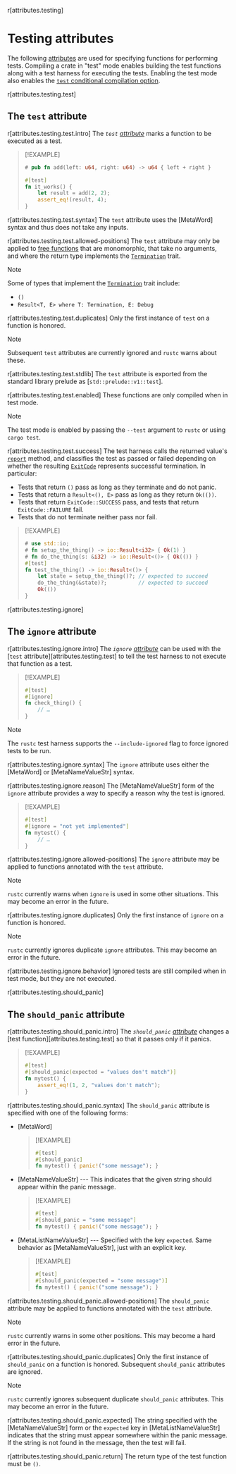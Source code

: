 r[attributes.testing]
# Testing attributes

The following [attributes] are used for specifying functions for performing
tests. Compiling a crate in "test" mode enables building the test functions
along with a test harness for executing the tests. Enabling the test mode also
enables the [`test` conditional compilation option].

r[attributes.testing.test]
## The `test` attribute

r[attributes.testing.test.intro]
The *`test` [attribute][attributes]* marks a function to be executed as a test.

> [!EXAMPLE]
> ```rust
> # pub fn add(left: u64, right: u64) -> u64 { left + right }
>
> #[test]
> fn it_works() {
>     let result = add(2, 2);
>     assert_eq!(result, 4);
> }
> ```

r[attributes.testing.test.syntax]
The `test` attribute uses the [MetaWord] syntax and thus does not take any inputs.

r[attributes.testing.test.allowed-positions]
The `test` attribute may only be applied to [free functions] that are monomorphic, that take no arguments, and where the return type implements the [`Termination`] trait.

> [!NOTE]
> Some of types that implement the [`Termination`] trait include:
> * `()`
> * `Result<T, E> where T: Termination, E: Debug`

r[attributes.testing.test.duplicates]
Only the first instance of `test` on a function is honored.

> [!NOTE]
> Subsequent `test` attributes are currently ignored and `rustc` warns about these.

<!-- TODO: This is a minor lie. Currently rustc warns that duplicates are ignored, but it then generates multiple test entries with the same name. I would vote for rejecting this in the future. -->

r[attributes.testing.test.stdlib]
The `test` attribute is exported from the standard library prelude as [`std::prelude::v1::test`].

r[attributes.testing.test.enabled]
These functions are only compiled when in test mode.

> [!NOTE]
> The test mode is enabled by passing the `--test` argument to `rustc` or using `cargo test`.

r[attributes.testing.test.success]
The test harness calls the returned value's [`report`] method, and classifies the test as passed or failed depending on whether the resulting [`ExitCode`] represents successful termination.
In particular:
* Tests that return `()` pass as long as they terminate and do not panic.
* Tests that return a `Result<(), E>` pass as long as they return `Ok(())`.
* Tests that return `ExitCode::SUCCESS` pass, and tests that return `ExitCode::FAILURE` fail.
* Tests that do not terminate neither pass nor fail.

> [!EXAMPLE]
> ```rust
> # use std::io;
> # fn setup_the_thing() -> io::Result<i32> { Ok(1) }
> # fn do_the_thing(s: &i32) -> io::Result<()> { Ok(()) }
> #[test]
> fn test_the_thing() -> io::Result<()> {
>     let state = setup_the_thing()?; // expected to succeed
>     do_the_thing(&state)?;          // expected to succeed
>     Ok(())
> }
> ```

r[attributes.testing.ignore]
## The `ignore` attribute

r[attributes.testing.ignore.intro]
The *`ignore` [attribute][attributes]* can be used with the [`test` attribute][attributes.testing.test] to tell the test harness to not execute that function as a test.

> [!EXAMPLE]
> ```rust
> #[test]
> #[ignore]
> fn check_thing() {
>     // …
> }
> ```

> [!NOTE]
> The `rustc` test harness supports the `--include-ignored` flag to force ignored tests to be run.

r[attributes.testing.ignore.syntax]
The `ignore` attribute uses either the [MetaWord] or [MetaNameValueStr] syntax.

r[attributes.testing.ignore.reason]
The [MetaNameValueStr] form of the `ignore` attribute provides a way to specify a reason why the test is ignored.

> [!EXAMPLE]
> ```rust
> #[test]
> #[ignore = "not yet implemented"]
> fn mytest() {
>     // …
> }
> ```

r[attributes.testing.ignore.allowed-positions]
The `ignore` attribute may be applied to functions annotated with the `test` attribute.

> [!NOTE]
> `rustc` currently warns when `ignore` is used in some other situations. This may become an error in the future.

r[attributes.testing.ignore.duplicates]
Only the first instance of `ignore` on a function is honored.

> [!NOTE]
> `rustc` currently ignores duplicate `ignore` attributes. This may become an error in the future.

r[attributes.testing.ignore.behavior]
Ignored tests are still compiled when in test mode, but they are not executed.

r[attributes.testing.should_panic]
## The `should_panic` attribute

r[attributes.testing.should_panic.intro]
The *`should_panic` [attribute][attributes]* changes a [test function][attributes.testing.test] so that it passes only if it panics.

> [!EXAMPLE]
> ```rust
> #[test]
> #[should_panic(expected = "values don't match")]
> fn mytest() {
>     assert_eq!(1, 2, "values don't match");
> }
> ```

r[attributes.testing.should_panic.syntax]
The `should_panic` attribute is specified with one of the following forms:

- [MetaWord]
  > [!EXAMPLE]
  > ```rust
  > #[test]
  > #[should_panic]
  > fn mytest() { panic!("some message"); }
  > ```

- [MetaNameValueStr] --- This indicates that the given string should appear within the panic message.
  > [!EXAMPLE]
  > ```rust
  > #[test]
  > #[should_panic = "some message"]
  > fn mytest() { panic!("some message"); }
  > ```

- [MetaListNameValueStr] --- Specified with the key `expected`. Same behavior as [MetaNameValueStr], just with an explicit key.
  > [!EXAMPLE]
  > ```rust
  > #[test]
  > #[should_panic(expected = "some message")]
  > fn mytest() { panic!("some message"); }
  > ```

r[attributes.testing.should_panic.allowed-positions]
The `should_panic` attribute may be applied to functions annotated with the `test` attribute.

> [!NOTE]
> `rustc` currently warns in some other positions. This may become a hard error in the future.

r[attributes.testing.should_panic.duplicates]
Only the first instance of `should_panic` on a function is honored. Subsequent `should_panic` attributes are ignored.

> [!NOTE]
> `rustc` currently ignores subsequent duplicate `should_panic` attributes. This may become an error in the future.

r[attributes.testing.should_panic.expected]
The string specified with the [MetaNameValueStr] form or the `expected` key in [MetaListNameValueStr] indicates that the string must appear somewhere within the panic message. If the string is not found in the message, then the test will fail.

r[attributes.testing.should_panic.return]
The return type of the test function must be `()`.

[`Termination`]: std::process::Termination
[`report`]: std::process::Termination::report
[`test` conditional compilation option]: ../conditional-compilation.md#test
[attributes]: ../attributes.md
[`ExitCode`]: std::process::ExitCode
[free functions]: ../glossary.md#free-item
